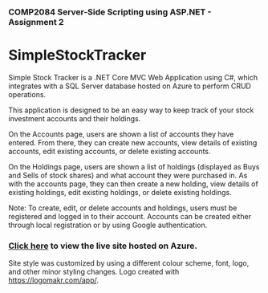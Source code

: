 ### COMP2084 Server-Side Scripting using ASP.NET - Assignment 2
# SimpleStockTracker

Simple Stock Tracker is a .NET Core MVC Web Application using C#,
which integrates with a SQL Server database hosted on Azure to perform CRUD operations.

This application is designed to be an easy way to keep track of your stock investment accounts and their holdings.

On the Accounts page, users are shown a list of accounts they have entered. From there, they can create new accounts, view details of existing accounts, edit existing accounts, or delete existing accounts.

On the Holdings page, users are shown a list of holdings (displayed as Buys and Sells of stock shares) and what account they were purchased in. As with the accounts page, they can then create a new holding, view details of existing holdings, edit existing holdings, or delete existing holdings.

Note: To create, edit, or delete accounts and holdings, users must be registered and logged in to their account. Accounts can be created either through local registration or by using Google authentication.

### [Click here](https://simplestocktracker.azurewebsites.net/) to view the live site hosted on Azure.

Site style was customized by using a different colour scheme, font, logo, and other minor styling changes. Logo created with https://logomakr.com/app/.
